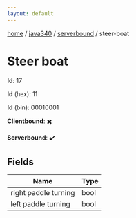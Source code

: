 ```yaml
---
layout: default
---
```


[home](/)  /  [java340](/protocol/java340)  /  [serverbound](/protocol/java340/serverbound)  /  steer-boat

# Steer boat

**Id**: 17

**Id** (hex): 11

**Id** (bin): 00010001

**Clientbound**: ✖️

**Serverbound**: ✔️

## Fields

Name | Type
---|---
right paddle turning | bool
left paddle turning | bool

